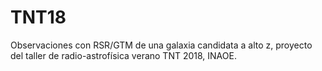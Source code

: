 # TNT18
Observaciones con RSR/GTM de una galaxia candidata a alto z, proyecto del taller de radio-astrofísica verano TNT 2018, INAOE. 
